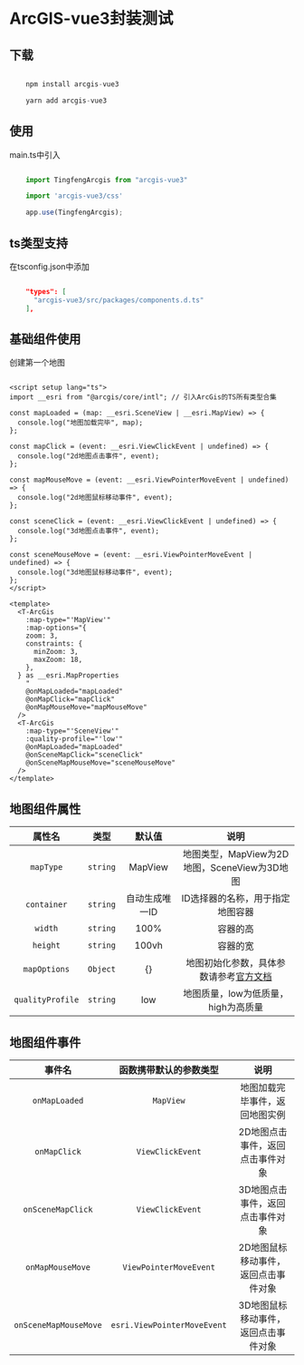 # ArcGIS-vue3封装测试

## 下载

```js

    npm install arcgis-vue3

    yarn add arcgis-vue3

```

## 使用

main.ts中引入

```ts

    import TingfengArcgis from "arcgis-vue3"

    import 'arcgis-vue3/css'

    app.use(TingfengArcgis);

```

## ts类型支持

在tsconfig.json中添加

```json

    "types": [
      "arcgis-vue3/src/packages/components.d.ts"
    ],

```

## 基础组件使用

创建第一个地图

```vue

<script setup lang="ts">
import __esri from "@arcgis/core/intl"; // 引入ArcGis的TS所有类型合集

const mapLoaded = (map: __esri.SceneView | __esri.MapView) => {
  console.log("地图加载完毕", map);
};

const mapClick = (event: __esri.ViewClickEvent | undefined) => {
  console.log("2d地图点击事件", event);
};

const mapMouseMove = (event: __esri.ViewPointerMoveEvent | undefined) => {
  console.log("2d地图鼠标移动事件", event);
};

const sceneClick = (event: __esri.ViewClickEvent | undefined) => {
  console.log("3d地图点击事件", event);
};

const sceneMouseMove = (event: __esri.ViewPointerMoveEvent | undefined) => {
  console.log("3d地图鼠标移动事件", event);
};
</script>

<template>
  <T-ArcGis
    :map-type="'MapView'"
    :map-options="{
    zoom: 3,
    constraints: {
      minZoom: 3,
      maxZoom: 18,
    },
  } as __esri.MapProperties
    "
    @onMapLoaded="mapLoaded"
    @onMapClick="mapClick"
    @onMapMouseMove="mapMouseMove"
  />
  <T-ArcGis
    :map-type="'SceneView'"
    :quality-profile="'low'"
    @onMapLoaded="mapLoaded"
    @onSceneMapClick="sceneClick"
    @onSceneMapMouseMove="sceneMouseMove"
  />
</template>

```

## 地图组件属性

|      属性名      |   类型   |     默认值     |                                                              说明                                                               |
| :--------------: | :------: | :------------: | :-----------------------------------------------------------------------------------------------------------------------------: |
|    `mapType`     | `string` |    MapView     |                                          地图类型，MapView为2D地图，SceneView为3D地图                                           |
|   `container`    | `string` | 自动生成唯一ID |                                                ID选择器的名称，用于指定地图容器                                                 |
|     `width`      | `string` |      100%      |                                                            容器的高                                                             |
|     `height`     | `string` |     100vh      |                                                            容器的宽                                                             |
|   `mapOptions`   | `Object` |       {}       | 地图初始化参数，具体参数请参考[官方文档](https://developers.arcgis.com/javascript/latest/api-reference/esri-views-MapView.html) |
| `qualityProfile` | `string` |      low       |                                               地图质量，low为低质量，high为高质量                                               |


## 地图组件事件

|        事件名         |   函数携带默认的参数类型    |                 说明                 |
| :-------------------: | :-------------------------: | :----------------------------------: |
|     `onMapLoaded`     |          `MapView`          |    地图加载完毕事件，返回地图实例    |
|     `onMapClick`      |      `ViewClickEvent`       |   2D地图点击事件，返回点击事件对象   |
|   `onSceneMapClick`   |      `ViewClickEvent`       |   3D地图点击事件，返回点击事件对象   |
|   `onMapMouseMove`    |   `ViewPointerMoveEvent`    | 2D地图鼠标移动事件，返回点击事件对象 |
| `onSceneMapMouseMove` | `esri.ViewPointerMoveEvent` | 3D地图鼠标移动事件，返回点击事件对象 |